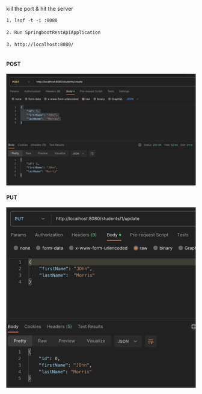 kill the port & hit the server
```
1. lsof -t -i :8080

2. Run SpringbootRestApiApplication

3. http://localhost:8080/
 
```

####  POST
![Post.jpg](docs%2FPost.jpg)

#### PUT
![put.png](docs%2Fput.png)




